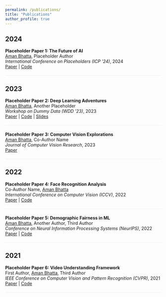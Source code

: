 ```yaml
---
permalink: /publications/
title: "Publications"
author_profile: true
---
```


## 2024

<div class="publication-entry">
  <strong>Placeholder Paper 1: The Future of AI</strong><br>
  <u>Aman Bhatta</u>, Placeholder Author<br>
  <em>International Conference on Placeholders (ICP '24)</em>, 2024<br>
  <a href="#" target="_blank">Paper</a> | <a href="#" target="_blank">Code</a>
</div>

## 2023

<div class="publication-entry">
  <strong>Placeholder Paper 2: Deep Learning Adventures</strong><br>
  <u>Aman Bhatta</u>, Another Placeholder<br>
  <em>Workshop on Dummy Data (WDD '23)</em>, 2023<br>
  <a href="#" target="_blank">Paper</a> | <a href="#" target="_blank">Code</a> | <a href="#" target="_blank">Slides</a>
</div>

<div class="publication-entry">
  <strong>Placeholder Paper 3: Computer Vision Explorations</strong><br>
  <u>Aman Bhatta</u>, Co-Author Name<br>
  <em>Journal of Computer Vision Research</em>, 2023<br>
  <a href="#" target="_blank">Paper</a>
</div>

## 2022

<div class="publication-entry">
  <strong>Placeholder Paper 4: Face Recognition Analysis</strong><br>
  Co-Author Name, <u>Aman Bhatta</u><br>
  <em>International Conference on Computer Vision (ICCV)</em>, 2022<br>
  <a href="#" target="_blank">Paper</a> | <a href="#" target="_blank">Code</a>
</div>

<div class="publication-entry">
  <strong>Placeholder Paper 5: Demographic Fairness in ML</strong><br>
  <u>Aman Bhatta</u>, Another Author, Third Author<br>
  <em>Conference on Neural Information Processing Systems (NeurIPS)</em>, 2022<br>
  <a href="#" target="_blank">Paper</a> | <a href="#" target="_blank">Code</a>
</div>

## 2021

<div class="publication-entry">
  <strong>Placeholder Paper 6: Video Understanding Framework</strong><br>
  First Author, <u>Aman Bhatta</u>, Third Author<br>
  <em>IEEE Conference on Computer Vision and Pattern Recognition (CVPR)</em>, 2021<br>
  <a href="#" target="_blank">Paper</a> | <a href="#" target="_blank">Code</a>
</div>

<style>
.publication-entry {
  margin-bottom: 20px;
  padding-bottom: 20px;
  border-bottom: 1px solid #f0f0f0;
}

.publication-entry:last-child {
  border-bottom: none;
}
</style> 